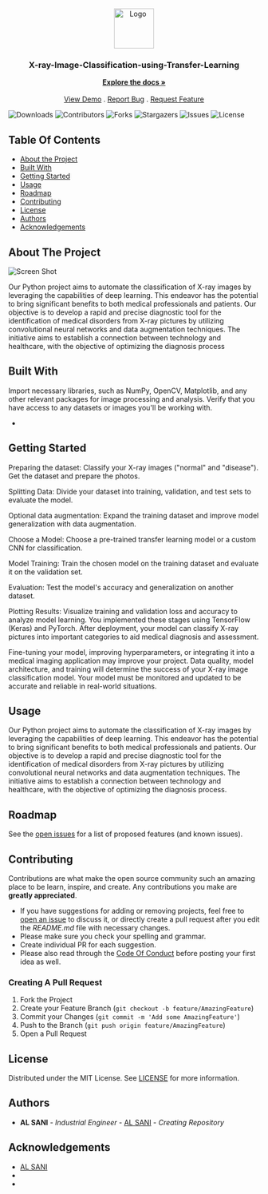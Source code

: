 <br/>
<p align="center">
  <a href="https://github.com/alsani-ipe/X-ray-Image-Classification-using-Transfer-Learning">
    <img src="[images/logo.png](http://alsani.me/wp-content/uploads/2023/10/Screenshot-2023-10-21-153954.png)" alt="Logo" width="80" height="80">
  </a>

  <h3 align="center">X-ray-Image-Classification-using-Transfer-Learning</h3>

  <p align="center">
    <a href="https://github.com/alsani-ipe/X-ray-Image-Classification-using-Transfer-Learning"><strong>Explore the docs »</strong></a>
    <br/>
    <br/>
    <a href="https://github.com/alsani-ipe/X-ray-Image-Classification-using-Transfer-Learning">View Demo</a>
    .
    <a href="https://github.com/alsani-ipe/X-ray-Image-Classification-using-Transfer-Learning/issues">Report Bug</a>
    .
    <a href="https://github.com/alsani-ipe/X-ray-Image-Classification-using-Transfer-Learning/issues">Request Feature</a>
  </p>
</p>

![Downloads](https://img.shields.io/github/downloads/alsani-ipe/X-ray-Image-Classification-using-Transfer-Learning/total) ![Contributors](https://img.shields.io/github/contributors/alsani-ipe/X-ray-Image-Classification-using-Transfer-Learning?color=dark-green) ![Forks](https://img.shields.io/github/forks/alsani-ipe/X-ray-Image-Classification-using-Transfer-Learning?style=social) ![Stargazers](https://img.shields.io/github/stars/alsani-ipe/X-ray-Image-Classification-using-Transfer-Learning?style=social) ![Issues](https://img.shields.io/github/issues/alsani-ipe/X-ray-Image-Classification-using-Transfer-Learning) ![License](https://img.shields.io/github/license/alsani-ipe/X-ray-Image-Classification-using-Transfer-Learning) 

## Table Of Contents

* [About the Project](#about-the-project)
* [Built With](#built-with)
* [Getting Started](#getting-started)
* [Usage](#usage)
* [Roadmap](#roadmap)
* [Contributing](#contributing)
* [License](#license)
* [Authors](#authors)
* [Acknowledgements](#acknowledgements)

## About The Project

![Screen Shot](http://alsani.me/wp-content/uploads/2023/10/Screenshot-2023-10-21-153954.png)

Our Python project aims to automate the classification of X-ray images by leveraging the capabilities of deep learning. This endeavor has the potential to bring significant benefits to both medical professionals and patients. Our objective is to develop a rapid and precise diagnostic tool for the identification of medical disorders from X-ray pictures by utilizing convolutional neural networks and data augmentation techniques. The initiative aims to establish a connection between technology and healthcare, with the objective of optimizing the diagnosis process

## Built With

Import necessary libraries, such as NumPy, OpenCV, Matplotlib, and any other relevant packages for image processing and analysis. Verify that you have access to any datasets or images you'll be working with.

* []()

## Getting Started

Preparing the dataset:
Classify your X-ray images ("normal" and "disease"). Get the dataset and prepare the photos.

Splitting Data:
Divide your dataset into training, validation, and test sets to evaluate the model.

Optional data augmentation:
Expand the training dataset and improve model generalization with data augmentation.

Choose a Model:
Choose a pre-trained transfer learning model or a custom CNN for classification.

Model Training:
Train the chosen model on the training dataset and evaluate it on the validation set.

Evaluation:
Test the model's accuracy and generalization on another dataset.

Plotting Results:
Visualize training and validation loss and accuracy to analyze model learning. You implemented these stages using TensorFlow (Keras) and PyTorch. After deployment, your model can classify X-ray pictures into important categories to aid medical diagnosis and assessment.

Fine-tuning your model, improving hyperparameters, or integrating it into a medical imaging application may improve your project. Data quality, model architecture, and training will determine the success of your X-ray image classification model. Your model must be monitored and updated to be accurate and reliable in real-world situations.

## Usage

Our Python project aims to automate the classification of X-ray images by leveraging the capabilities of deep learning. This endeavor has the potential to bring significant benefits to both medical professionals and patients. Our objective is to develop a rapid and precise diagnostic tool for the identification of medical disorders from X-ray pictures by utilizing convolutional neural networks and data augmentation techniques. The initiative aims to establish a connection between technology and healthcare, with the objective of optimizing the diagnosis process.

## Roadmap

See the [open issues](https://github.com/alsani-ipe/X-ray-Image-Classification-using-Transfer-Learning/issues) for a list of proposed features (and known issues).

## Contributing

Contributions are what make the open source community such an amazing place to be learn, inspire, and create. Any contributions you make are **greatly appreciated**.
* If you have suggestions for adding or removing projects, feel free to [open an issue](https://github.com/alsani-ipe/X-ray-Image-Classification-using-Transfer-Learning/issues/new) to discuss it, or directly create a pull request after you edit the *README.md* file with necessary changes.
* Please make sure you check your spelling and grammar.
* Create individual PR for each suggestion.
* Please also read through the [Code Of Conduct](https://github.com/alsani-ipe/X-ray-Image-Classification-using-Transfer-Learning/blob/main/CODE_OF_CONDUCT.md) before posting your first idea as well.

### Creating A Pull Request

1. Fork the Project
2. Create your Feature Branch (`git checkout -b feature/AmazingFeature`)
3. Commit your Changes (`git commit -m 'Add some AmazingFeature'`)
4. Push to the Branch (`git push origin feature/AmazingFeature`)
5. Open a Pull Request

## License

Distributed under the MIT License. See [LICENSE](https://github.com/alsani-ipe/X-ray-Image-Classification-using-Transfer-Learning/blob/main/LICENSE.md) for more information.

## Authors

* **AL SANI** - *Industrial Engineer* - [AL SANI](https://github.com/alsani-ipe) - *Creating Repository*

## Acknowledgements

* [AL SANI](https://github.com/alsani-ipe)
* []()
* []()
